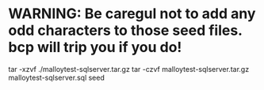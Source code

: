# WARNING: Be caregul not to add any odd characters to those seed files. bcp will trip you if you do!

tar -xzvf ./malloytest-sqlserver.tar.gz
tar -czvf malloytest-sqlserver.tar.gz malloytest-sqlserver.sql seed